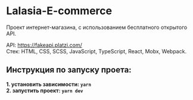 # Lalasia-E-commerce

Проект интернет-магазина, с использованием бесплатного открытого API.

API: https://fakeapi.platzi.com/ \
Стек: HTML, CSS, SCSS, JavaScript, TypeScript, React, Mobx, Webpack.

## Инструкция по запуску проета:

**1. установить зависимости: `yarn`** \
**2. запустить проект: `yarn dev`**
